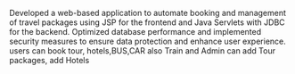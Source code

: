 Developed a web-based application to automate booking and management of travel packages using JSP for the frontend and Java Servlets with JDBC for the backend. 
Optimized database performance and implemented security measures to ensure data protection and enhance user experience. 
users can book tour, hotels,BUS,CAR also Train and Admin can add Tour packages, add Hotels 

